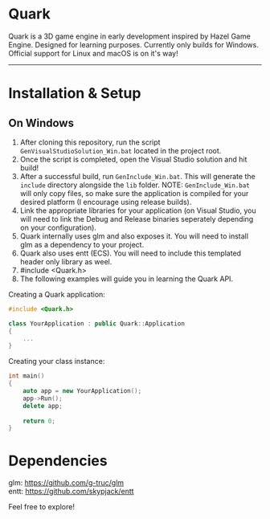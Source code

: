 # Quark

Quark is a 3D game engine in early development inspired by Hazel Game Engine.
Designed for learning purposes.
Currently only builds for Windows.
Official support for Linux and macOS is on it's way!

***

# Installation & Setup

## On Windows

1. After cloning this repository, run the script `GenVisualStudioSolution_Win.bat` located in the project root.
2. Once the script is completed, open the Visual Studio solution and hit build!<br />
3. After a successful build, run `GenInclude_Win.bat`. This will generate the `include` directory alongside the `lib` folder.
	NOTE: `GenInclude_Win.bat` will only copy files, so make sure the application is compiled for your desired platform (I encourage using release builds).
4. Link the appropriate libraries for your application (on Visual Studio, you will need to link the Debug and Release binaries seperately depending on your configuration).
5. Quark internally uses glm and also exposes it. You will need to install glm as a dependency to your project.
6. Quark also uses entt (ECS). You will need to include this templated header only library as weel.
7. #include <Quark.h>
8. The following examples will guide you in learning the Quark API.

Creating a Quark application:
```c++
#include <Quark.h>

class YourApplication : public Quark::Application
{
	...
}
```
	
Creating your class instance:
```c++
int main()
{
	auto app = new YourApplication();
	app->Run();
	delete app;
	
	return 0;
}
```

# Dependencies
glm: https://github.com/g-truc/glm<br />
entt: https://github.com/skypjack/entt

Feel free to explore!
